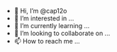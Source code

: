 - 👋 Hi, I’m @cap12o
- 👀 I’m interested in ...
- 🌱 I’m currently learning ...
- 💞️ I’m looking to collaborate on ...
- 📫 How to reach me ...

<!---
cap12o/cap12o is a ✨ special ✨ repository because its `README.md` (this file) appears on your GitHub profile.
You can click the Preview link to take a look at your changes.
--->
